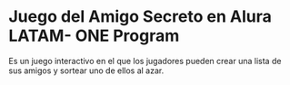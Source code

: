 <title>Amigo Secreto </title>
<h1>Juego del Amigo Secreto en Alura LATAM- ONE Program</h1>

<p>Es un juego interactivo en el que los jugadores pueden crear una lista de sus amigos y sortear uno de ellos al azar.</p>

